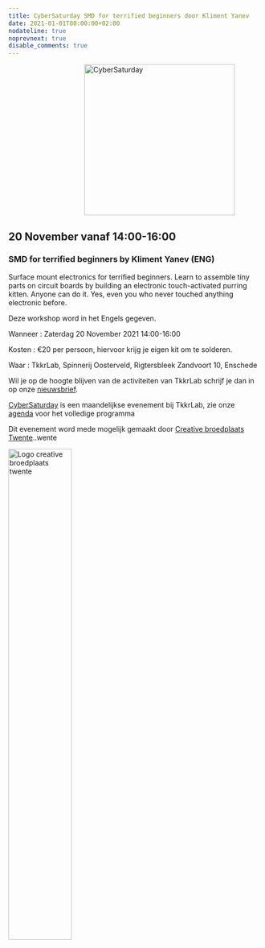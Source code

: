 ```yaml
---
title: CyberSaturday SMD for terrified beginners door Kliment Yanev
date: 2021-01-01T00:00:00+02:00
nodateline: true
noprevnext: true
disable_comments: true
---
```


<img alt="CyberSaturday" src="/images/cyber_saturday.png" width="300px" height="300px" style="margin: 0px 30%;">

## 20 November vanaf 14:00-16:00  ##

###  SMD for terrified beginners by Kliment Yanev (ENG)

Surface mount electronics for terrified beginners. Learn to assemble tiny parts on circuit boards by building an electronic touch-activated purring kitten. Anyone can do it. Yes, even you who never touched anything electronic before. 

Deze workshop word in het Engels gegeven.

Wanneer : Zaterdag 20 November 2021 14:00-16:00

Kosten : €20 per persoon, hiervoor krijg je eigen kit om te solderen.

Waar : TkkrLab, Spinnerij Oosterveld, Rigtersbleek Zandvoort 10, Enschede



Wil je op de hoogte blijven van de activiteiten van TkkrLab schrijf je dan in op onze [nieuwsbrief](http://eepurl.com/gLxrLD).


[CyberSaturday](/cybersaturdays/cybersaturday/) is een maandelijkse evenement bij TkkrLab, zie onze [agenda](/agenda/) voor het volledige programma

Dit evenement word mede mogelijk gemaakt door [Creative broedplaats Twente](http://www.creatievebroedplaatsentwente.nl/)..wente

<img width=50% src="/images/Logo-Creatieve-Broedplaatsen-Twente.jpg"  alt="Logo creative broedplaats twente">